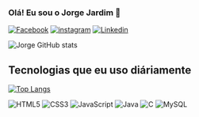 ### Olá! Eu sou o Jorge Jardim 🤙


[![Facebook](https://img.shields.io/badge/Facebook-1877F2?style=for-the-badge&logo=facebook&logoColor=white)](https://www.linkedin.com/in/jorgesilvajardim)
[![instagram](https://img.shields.io/badge/Instagram-E4405F?style=for-the-badge&logo=instagram&logoColor=white)]()
[![Linkedin](https://img.shields.io/badge/LinkedIn-0077B5?style=for-the-badge&logo=linkedin&logoColor=white)]()

![Jorge GitHub stats](https://github-readme-stats.vercel.app/api?username=jorgesilvajardim&show_icons=true&theme=onedark)

## Tecnologias que eu uso diáriamente

[![Top Langs](https://github-readme-stats.vercel.app/api/top-langs/?username=jorgesilvajardim&layout=compact)](https://github.com/jorgesilvajardim/github-readme-stats)

![HTML5](https://img.shields.io/badge/HTML5-E34F26?style=for-the-badge&logo=html5&logoColor=white)
![CSS3](https://img.shields.io/badge/CSS3-1572B6?style=for-the-badge&logo=css3&logoColor=white)
![JavaScript](https://img.shields.io/badge/javascript-%23323330.svg?style=for-the-badge&logo=javascript&logoColor=%23F7DF1E)
![Java](https://img.shields.io/badge/java-%23ED8B00.svg?style=for-the-badge&logo=openjdk&logoColor=white)
![C](https://img.shields.io/badge/c-%2300599C.svg?style=for-the-badge&logo=c&logoColor=white)
![MySQL](https://img.shields.io/badge/MySQL-00000F?style=for-the-badge&logo=mysql&logoColor=white)
